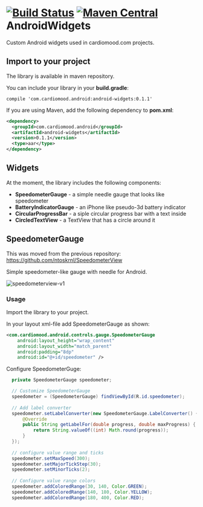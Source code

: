 [![Build Status](http://img.shields.io/travis/ntoskrnl/AndroidWidgets/master.svg?style=flat)](https://travis-ci.org/ntoskrnl/AndroidWidgets) [![Maven Central](https://maven-badges.herokuapp.com/maven-central/com.cardiomood.android/android-widgets/badge.svg?style=flat)](https://maven-badges.herokuapp.com/maven-central/com.cardiomood.android/android-widgets) AndroidWidgets
==============

Custom Android widgets used in cardiomood.com projects.

## Import to your project

The library is available in maven repository.

You can include your library in your **build.gradle**:

```
compile 'com.cardiomood.android:android-widgets:0.1.1'
```

If you are using Maven, add the following dependency to **pom.xml**:
```xml
<dependency>
  <groupId>com.cardiomood.android</groupId>
  <artifactId>android-widgets</artifactId>
  <version>0.1.1</version>
  <type>aar</type>
</dependency>
```

## Widgets

At the moment, the library includes the following components:
- **SpeedometerGauge** - a simple needle gauge that looks like speedometer
- **BatteryIndicatorGauge** - an iPhone like pseudo-3d battery indicator
- **CircularProgressBar** - a siple circular progress bar with a text inside
- **CircledTextView** - a TextView that has a circle around it


## SpeedometerGauge

This was moved from the previous repository: https://github.com/ntoskrnl/SpeedometerView 

Simple speedometer-like gauge with needle for Android.

![speedometerview-v1](https://f.cloud.github.com/assets/1446492/2292440/175bd3a8-a059-11e3-8f1e-67624fc92349.png)


### Usage

Import the library to your project.

In your layout xml-file add SpeedometerGauge as shown:

```xml
<com.cardiomood.android.controls.gauge.SpeedometerGauge
    android:layout_height="wrap_content"
    android:layout_width="match_parent"
    android:padding="8dp"
    android:id="@+id/speedometer" />
```

Configure SpeedometerGuge:

```java
  private SpeedometerGauge speedometer;

  // Customize SpeedometerGauge
  speedometer = (SpeedometerGauge) findViewById(R.id.speedometer);
  
  // Add label converter
  speedometer.setLabelConverter(new SpeedometerGauge.LabelConverter() {
      @Override
      public String getLabelFor(double progress, double maxProgress) {
          return String.valueOf((int) Math.round(progress));
      }
  });
  
  // configure value range and ticks
  speedometer.setMaxSpeed(300);
  speedometer.setMajorTickStep(30);
  speedometer.setMinorTicks(2);
  
  // Configure value range colors
  speedometer.addColoredRange(30, 140, Color.GREEN);
  speedometer.addColoredRange(140, 180, Color.YELLOW);
  speedometer.addColoredRange(180, 400, Color.RED);

```
